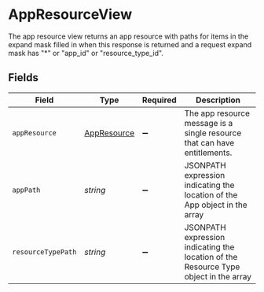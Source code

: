 # AppResourceView

The app resource view returns an app resource with paths for items in the expand mask filled in when this response is returned and a request expand mask has "*" or "app_id" or "resource_type_id".


## Fields

| Field                                                                                | Type                                                                                 | Required                                                                             | Description                                                                          |
| ------------------------------------------------------------------------------------ | ------------------------------------------------------------------------------------ | ------------------------------------------------------------------------------------ | ------------------------------------------------------------------------------------ |
| `appResource`                                                                        | [AppResource](../../models/shared/appresource.md)                                    | :heavy_minus_sign:                                                                   | The app resource message is a single resource that can have entitlements.            |
| `appPath`                                                                            | *string*                                                                             | :heavy_minus_sign:                                                                   | JSONPATH expression indicating the location of the App object in the array           |
| `resourceTypePath`                                                                   | *string*                                                                             | :heavy_minus_sign:                                                                   | JSONPATH expression indicating the location of the Resource Type object in the array |